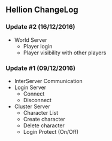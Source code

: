 ## Hellion ChangeLog

### Update #2 (16/12/2016)

- World Server
    - Player login
    - Player visibility with other players

### Update #1 (09/12/2016)

- InterServer Communication
- Login Server
    - Connect
    - Disconnect
- Cluster Server
    - Character List
    - Create character
    - Delete character
    - Login Protect (On/Off)
